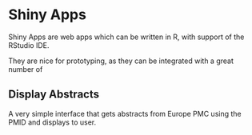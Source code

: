 # Shiny Apps

Shiny Apps are web apps which can be written in R, with support of the RStudio IDE.

They are nice for prototyping, as they can be integrated with a great number of 

## Display Abstracts

A very simple interface that gets abstracts from Europe PMC using the PMID and displays to user. 
